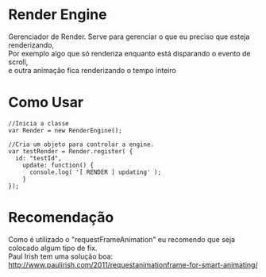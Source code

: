 Render Engine
============

Gerenciador de Render.
Serve para gerenciar o que eu preciso que esteja renderizando,<br>
Por exemplo algo que só renderiza enquanto está disparando o evento de scroll,<br>
e outra animação fica renderizando o tempo inteiro


Como Usar
============
```
//Inicia a classe
var Render = new RenderEngine();

//Cria um objeto para controlar a engine.
var testRender = Render.register( {
  id: "testId",
	update: function() {
	  console.log( '[ RENDER ] updating' );
	}
});
```

Recomendação
============

Como é utilizado o "requestFrameAnimation" eu recomendo que seja colocado algum tipo de fix.<br>
Paul Irish tem uma solução boa:<br>
http://www.paulirish.com/2011/requestanimationframe-for-smart-animating/
